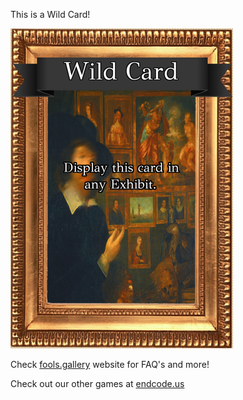This is a Wild Card! 
 
 ![alt text](Wild_Card.png?raw=true "Wild Card")  
 
 Check [fools.gallery](https://fools.gallery/) website for FAQ's and more! 
 
 Check out our other games at [endcode.us](https://endcode.us/)
